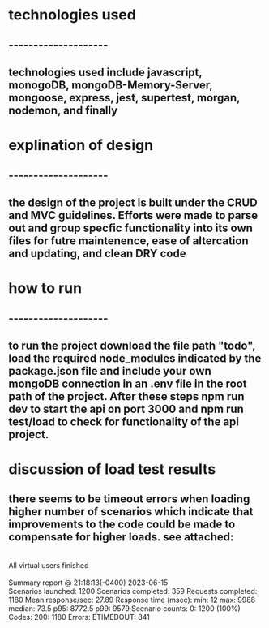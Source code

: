 # technologies used
## --------------------
## technologies used include javascript, monogoDB, mongoDB-Memory-Server, mongoose, express, jest, supertest, morgan, nodemon, and finally 

# explination of design
## --------------------
## the design of the project is built under the CRUD and MVC guidelines. Efforts were made to parse out and group specfic functionality into its own files for futre maintenence, ease of altercation and updating, and clean DRY code

# how to run
## --------------------
## to run the project download the file path "todo", load the required node_modules indicated by the package.json file and include your own mongoDB connection in an .env file in the root path of the project. After these steps npm run dev to start the api on port 3000 and npm run test/load to check for functionality of the api project.

# discussion of load test results
## there seems to be timeout errors when loading higher number of scenarios which indicate that improvements to the code could be made to compensate for higher loads. see attached: 

<br>All virtual users finished<br>
<br> Summary report @ 21:18:13(-0400) 2023-06-15 <br>
  Scenarios launched:  1200
  Scenarios completed: 359
  Requests completed:  1180
  Mean response/sec: 27.89
  Response time (msec):
    min: 12
    max: 9988
    median: 73.5
    p95: 8772.5
    p99: 9579
  Scenario counts:
    0: 1200 (100%)
  Codes:
    200: 1180
  Errors:
    ETIMEDOUT: 841